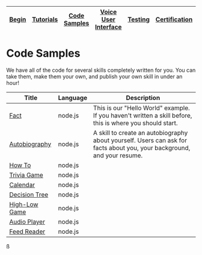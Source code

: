 | [Begin](https://github.com/jeffblankenburg/alexa) | [Tutorials](https://github.com/jeffblankenburg/alexa/tutorials) | [Code Samples](https://github.com/jeffblankenburg/alexa/code_samples) | [Voice User Interface](https://github.com/jeffblankenburg/alexa/voice_user_interface) | [Testing](https://github.com/jeffblankenburg/alexa/testing) | [Certification](https://github.com/jeffblankenburg/alexa/certification) | [Analytics](https://github.com/jeffblankenburg/alexa/analytics) |
|---------|-------------|----------------|------------------------|-----------|-----------------|-------------|

# Code Samples

We have all of the code for several skills completely written for you.  You can take them, make them your own, and publish your own skill in under an hour!

| Title               | Language | Description |
|---------------------|----------|-------------|
| [Fact ](https://github.com/alexa/skill-sample-nodejs-fact)| node.js | This is our "Hello World" example.  If you haven't written a skill before, this is where you should start. |
| [Autobiography](https://github.com/jeffblankenburg/alexa/tree/master/samples/biography) | node.js | A skill to create an autobiography about yourself.  Users can ask for facts about you, your background, and your resume. |
| [How To](https://github.com/alexa/skill-sample-nodejs-howto) | node.js ||
| [Trivia Game](https://github.com/alexa/skill-sample-nodejs-trivia) | node.js ||
| [Calendar](https://github.com/alexa/skill-sample-nodejs-calendar-reader) | node.js ||
| [Decision Tree](https://github.com/alexa/skill-sample-nodejs-decision-tree) | node.js ||
| [High-Low Game](https://github.com/alexa/skill-sample-nodejs-highlowgame) | node.js ||
| [Audio Player](https://github.com/alexa/skill-sample-nodejs-audio-player) | node.js ||
| [Feed Reader](https://github.com/alexa/skill-sample-nodejs-feed) | node.js ||
ß
<!-- * [Fact Skill (node.js)] - This is our "Hello World" example.  If you haven't written a skill before, this is where you should start.
* [Autobiography Skill (node.js)](https://github.com/jeffblankenburg/alexa/tree/master/samples/biography) - A skill to create an autobiography about yourself.  Users can ask for facts about you, your background, and your resume.
* [How To Skill (node.js)](https://github.com/alexa/skill-sample-nodejs-howto)
* [Trivia Skill (node.js)](https://github.com/alexa/skill-sample-nodejs-trivia)
* [Calendar Reader Skill (node.js)](https://github.com/alexa/skill-sample-nodejs-calendar-reader)
* [Decision Tree Skill (node.js)](https://github.com/alexa/skill-sample-nodejs-decision-tree)
* [High Low Game Skill (node.js)](https://github.com/alexa/skill-sample-nodejs-highlowgame)
* [Audio Player Skill (node.js)](https://github.com/alexa/skill-sample-nodejs-audio-player)
* [RSS Feed Skill (node.js)](https://github.com/alexa/skill-sample-nodejs-feed) -->